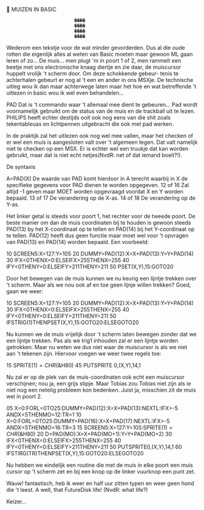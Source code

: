 
       MUIZEN IN BASIC

                             ����
                             ����
                             ����
                             ����

 Wederom een tekstje voor de wat minder gevorderden. Dus al
 die oude rotten die eigenlijk alles al weten van Basic
 moeten maar gewoon ML gaan leren of zo... De muis... men
 plugt 'm in poort 1 of 2, men rammelt een beetje met ons
 electronische knaag diertje en zie daar, de muiscursor
 huppelt vrolijk 't scherm door. Om deze schokkende gebeur-
 tenis te achterhalen gebeurt er nog al 't een en ander in
 ons MSXje. De technische uitleg wou ik dan maar achterwege
 laten maar het hoe en wat betreffende 't uitlezen in basic
 wou ik wel even behandelen...
  
PAD
 Dat is 't commando waar 't allemaal mee dient te gebeuren...
 Pad wordt voornamelijk gebruikt om de status van de muis en
 de trackball uit te lezen. PHILIPS heeft echter destijds
 ooit ook nog eens van die shit zoals tekentableuas en
 lichtpennen uitgebracht die ook met pad werken.

 In de praktijk zal het uitlezen ook nog wel mee vallen, maar
 het checken of er wel een muis is aangesloten valt over 't
 algemeen tegen. Dat valt namelijk niet te checken op een MSX.
 Er is echter wel een truukje dat kan worden gebruikt, maar dat
 is niet echt netjes(NvdR: net of dat iemand boeit?!).

 De syntaxis

  A=PAD(X)
  De waarde van PAD komt hierdoor in A terecht waarbij in X
  de specifieke gegevens voor PAD dienen te worden opgegeven.
  12 of 16   Zal altijd -1 geven maar MOET worden opgevraagd
             voordat X en Y worden bepaald.
  13 of 17   De verandering op de X-as.
  14 of 18   De verandering op de Y-as.
  
 Het linker getal is steeds voor poort 1, het rechter voor de
 tweede poort. De beste manier om dan de muis coordinaten bij
 te houden is gewoon steeds PAD(13) by het X-coordinaat op te
 tellen en PAD(14) bij het Y-coordinaat op te tellen.
 PAD(12) heeft dus geen functie maar moet wel voor 't
 opvragen van PAD(13) en PAD(14) worden bepaald.
 Een voorbeeld:

  10 SCREEN5:X=127:Y=105
  20 DUMMY=PAD(12):X=X+PAD(13):Y=Y+PAD(14)
  30 IFX<0THENX=0:ELSEIFX>255THENX=255
  40 IFY<0THENY=0:ELSEIFY>211THENY=211
  50 PSET(X,Y),15:GOTO20

 Door het bewegen van de muis kunnen we nu keurig een lijntje
 trekken over 't scherm. Maar als we nou ook af en toe geen
 lijnje willen trekken? Goed, gaan we weer:

  10 SCREEN5:X=127:Y=105
  20 DUMMY=PAD(12):X=X+PAD(13):Y=Y+PAD(14)
  30 IFX<0THENX=0:ELSEIFX>255THENX=255
  40 IFY<0THENY=0:ELSEIFY>211THENY=211
  50 IFSTRIG(1)THENPSET(X,Y),15:GOTO20:ELSEGOTO20

 Nu kunnen we de muis vrijelijk door 't scherm laten bewegen
 zonder dat we een lijntje trekken. Pas als we trig1 inhouden
 zal er een lijntje worden getrokken. Maar nu weten we dus
 niet waar de muiscursor is als we niet aan 't tekenen zijn.
 Hiervoor voegen we weer twee regels toe:

  15 SPRITE$(1)=CHR$(&H80)
  45 PUTSPRITE 0,(X,Y),14,1

 Nu zal er op de plek van de muis-coordinaten ook echt een
 muiscursor verschijnen; nou ja, een grijs stipje.
 Maar Tobias zou Tobias niet zijn als ie niet nog een
 netelig probleem kon bedenken. Juist ja, misschien zit de
 muis wel in poort 2.

  05 X=0:FORL=0TO25:DUMMY=PAD(12):X=X+PAD(13):NEXTL:IFX>-5
     ANDX<5THENMO=12:TR=1
  10 X=0:FORL=0TO25:DUMMY=PAD(16):X=X+PAD(17):NEXTL:IFX>-5
     ANDX<5THENMO=16:TR=3
  15 SCREEN5:X=127:Y=105:SPRITE$(1)=CHR$(&H80)
  20 D=PAD(MO):X=X+PAD(MO+1):Y=Y+PAD(MO+2)
  30 IFX<0THENX=0:ELSEIFX>255THENX=255
  40 IFY<0THENY=0:ELSEIFY>211THENY=211
  50 PUTSPRITE0,(X,Y),14,1
  60 IFSTIRG(TR)THENPSET(X,Y),15:GOTO20:ELSEGOTO20

 Nu hebben we eindelijk een routine die met de muis in elke
 poort een muis cursor op 't scherm zet en bij een knop op
 de linker vuurknop een punt zet.

 Wauw! fantastisch, heb ik weer en half uur zitten typen en
 weer geen hond die 't leest. A well, that FutureDisk life!
 (NvdR: what life?)

Keizer...
